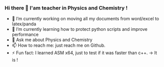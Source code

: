 ### Hi there 👋 I'am teacher in Physics and Chemistry !

- 🔭 I’m currently working on moving all my documents from word/excel to latex/panda
- 🌱 I’m currently learning how to protect python scripts and improve performance
- 💬 Ask me about Physics and Chemistry
- 📫 How to reach me: just reach me on Github.
- ⚡ Fun fact: I learned ASM x64, just to test if it was faster than c++. -> It is !
